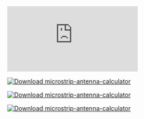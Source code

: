 [![Download microstrip-antenna-calculator](https://sourceforge.net/sflogo.php?type=10&group_id=3553049)](https://sourceforge.net/p/microstrip-antenna-calculator/)

[![Download microstrip-antenna-calculator](https://a.fsdn.com/con/app/sf-download-button)](https://sourceforge.net/projects/microstrip-antenna-calculator/files/latest/download)

[![Download microstrip-antenna-calculator](https://img.shields.io/sourceforge/dm/microstrip-antenna-calculator.svg)](https://sourceforge.net/projects/microstrip-antenna-calculator/files/latest/download)

[![Download microstrip-antenna-calculator](https://img.shields.io/sourceforge/dt/microstrip-antenna-calculator.svg)](https://sourceforge.net/projects/microstrip-antenna-calculator/files/latest/download)


